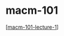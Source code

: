 # macm-101

[[macm-101-lecture-1]]

[//begin]: # "Autogenerated link references for markdown compatibility"
[macm-101-lecture-1]: macm-101-lecture-1 "macm-101-lecture-1"
[//end]: # "Autogenerated link references"